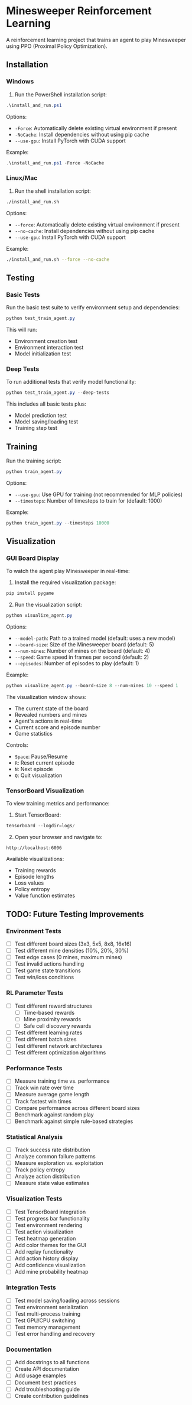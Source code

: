 # Minesweeper Reinforcement Learning

A reinforcement learning project that trains an agent to play Minesweeper using PPO (Proximal Policy Optimization).

## Installation

### Windows
1. Run the PowerShell installation script:
```powershell
.\install_and_run.ps1
```

Options:
- `-Force`: Automatically delete existing virtual environment if present
- `-NoCache`: Install dependencies without using pip cache
- `--use-gpu`: Install PyTorch with CUDA support

Example:
```powershell
.\install_and_run.ps1 -Force -NoCache
```

### Linux/Mac
1. Run the shell installation script:
```bash
./install_and_run.sh
```

Options:
- `--force`: Automatically delete existing virtual environment if present
- `--no-cache`: Install dependencies without using pip cache
- `--use-gpu`: Install PyTorch with CUDA support

Example:
```bash
./install_and_run.sh --force --no-cache
```

## Testing

### Basic Tests
Run the basic test suite to verify environment setup and dependencies:
```powershell
python test_train_agent.py
```

This will run:
- Environment creation test
- Environment interaction test
- Model initialization test

### Deep Tests
To run additional tests that verify model functionality:
```powershell
python test_train_agent.py --deep-tests
```

This includes all basic tests plus:
- Model prediction test
- Model saving/loading test
- Training step test

## Training

Run the training script:
```powershell
python train_agent.py
```

Options:
- `--use-gpu`: Use GPU for training (not recommended for MLP policies)
- `--timesteps`: Number of timesteps to train for (default: 1000)

Example:
```powershell
python train_agent.py --timesteps 10000
```

## Visualization

### GUI Board Display
To watch the agent play Minesweeper in real-time:

1. Install the required visualization package:
```powershell
pip install pygame
```

2. Run the visualization script:
```powershell
python visualize_agent.py
```

Options:
- `--model-path`: Path to a trained model (default: uses a new model)
- `--board-size`: Size of the Minesweeper board (default: 5)
- `--num-mines`: Number of mines on the board (default: 4)
- `--speed`: Game speed in frames per second (default: 2)
- `--episodes`: Number of episodes to play (default: 1)

Example:
```powershell
python visualize_agent.py --board-size 8 --num-mines 10 --speed 1
```

The visualization window shows:
- The current state of the board
- Revealed numbers and mines
- Agent's actions in real-time
- Current score and episode number
- Game statistics

Controls:
- `Space`: Pause/Resume
- `R`: Reset current episode
- `N`: Next episode
- `Q`: Quit visualization

### TensorBoard Visualization
To view training metrics and performance:

1. Start TensorBoard:
```powershell
tensorboard --logdir=logs/
```

2. Open your browser and navigate to:
```
http://localhost:6006
```

Available visualizations:
- Training rewards
- Episode lengths
- Loss values
- Policy entropy
- Value function estimates

## TODO: Future Testing Improvements

### Environment Tests
- [ ] Test different board sizes (3x3, 5x5, 8x8, 16x16)
- [ ] Test different mine densities (10%, 20%, 30%)
- [ ] Test edge cases (0 mines, maximum mines)
- [ ] Test invalid actions handling
- [ ] Test game state transitions
- [ ] Test win/loss conditions

### RL Parameter Tests
- [ ] Test different reward structures
  - [ ] Time-based rewards
  - [ ] Mine proximity rewards
  - [ ] Safe cell discovery rewards
- [ ] Test different learning rates
- [ ] Test different batch sizes
- [ ] Test different network architectures
- [ ] Test different optimization algorithms

### Performance Tests
- [ ] Measure training time vs. performance
- [ ] Track win rate over time
- [ ] Measure average game length
- [ ] Track fastest win times
- [ ] Compare performance across different board sizes
- [ ] Benchmark against random play
- [ ] Benchmark against simple rule-based strategies

### Statistical Analysis
- [ ] Track success rate distribution
- [ ] Analyze common failure patterns
- [ ] Measure exploration vs. exploitation
- [ ] Track policy entropy
- [ ] Analyze action distribution
- [ ] Measure state value estimates

### Visualization Tests
- [ ] Test TensorBoard integration
- [ ] Test progress bar functionality
- [ ] Test environment rendering
- [ ] Test action visualization
- [ ] Test heatmap generation
- [ ] Add color themes for the GUI
- [ ] Add replay functionality
- [ ] Add action history display
- [ ] Add confidence visualization
- [ ] Add mine probability heatmap

### Integration Tests
- [ ] Test model saving/loading across sessions
- [ ] Test environment serialization
- [ ] Test multi-process training
- [ ] Test GPU/CPU switching
- [ ] Test memory management
- [ ] Test error handling and recovery

### Documentation
- [ ] Add docstrings to all functions
- [ ] Create API documentation
- [ ] Add usage examples
- [ ] Document best practices
- [ ] Add troubleshooting guide
- [ ] Create contribution guidelines 